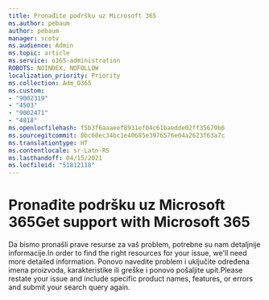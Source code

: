 ```yaml
---
title: Pronađite podršku uz Microsoft 365
ms.author: pebaum
author: pebaum
manager: scotv
ms.audience: Admin
ms.topic: article
ms.service: o365-administration
ROBOTS: NOINDEX, NOFOLLOW
localization_priority: Priority
ms.collection: Adm_O365
ms.custom:
- "9002319"
- "4503"
- "9002471"
- "4818"
ms.openlocfilehash: f5b3f6aaaeef8931ef04c61baedde02ff35679b6
ms.sourcegitcommit: 8bc60ec34bc1e40685e3976576e04a2623f63a7c
ms.translationtype: HT
ms.contentlocale: sr-Latn-RS
ms.lasthandoff: 04/15/2021
ms.locfileid: "51812118"
---
```

# <a name="get-support-with-microsoft-365"></a><span data-ttu-id="9a547-102">Pronađite podršku uz Microsoft 365</span><span class="sxs-lookup"><span data-stu-id="9a547-102">Get support with Microsoft 365</span></span>

<span data-ttu-id="9a547-103">Da bismo pronašli prave resurse za vaš problem, potrebne su nam detaljnije informacije.</span><span class="sxs-lookup"><span data-stu-id="9a547-103">In order to find the right resources for your issue, we'll need more detailed information.</span></span> <span data-ttu-id="9a547-104">Ponovo navedite problem i uključite određena imena proizvoda, karakteristike ili greške i ponovo pošaljite upit.</span><span class="sxs-lookup"><span data-stu-id="9a547-104">Please restate your issue and include specific product names, features, or errors and submit your search query again.</span></span>
